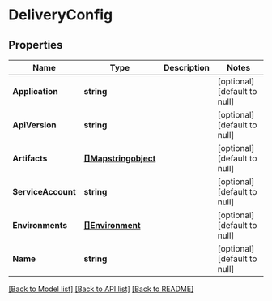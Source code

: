 # DeliveryConfig

## Properties
Name | Type | Description | Notes
------------ | ------------- | ------------- | -------------
**Application** | **string** |  | [optional] [default to null]
**ApiVersion** | **string** |  | [optional] [default to null]
**Artifacts** | [**[]Mapstringobject**](Map«string,object».md) |  | [optional] [default to null]
**ServiceAccount** | **string** |  | [optional] [default to null]
**Environments** | [**[]Environment**](Environment.md) |  | [optional] [default to null]
**Name** | **string** |  | [optional] [default to null]

[[Back to Model list]](../README.md#documentation-for-models) [[Back to API list]](../README.md#documentation-for-api-endpoints) [[Back to README]](../README.md)


